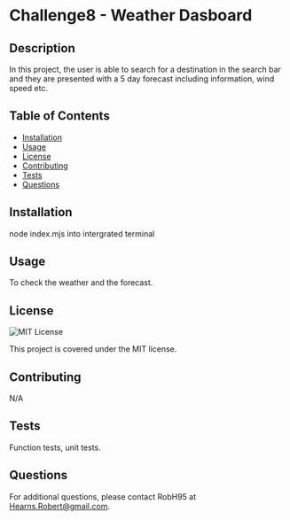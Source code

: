 
  # Challenge8 - Weather Dasboard
  
  ## Description
  
  In this project, the user is able to search for a destination in the search bar and they are presented with a 5 day forecast including information, wind speed etc.
  
  ## Table of Contents
  
  - [Installation](#installation)
  - [Usage](#usage)
  - [License](#license)
  - [Contributing](#contributing)
  - [Tests](#tests)
  - [Questions](#questions)
  
  ## Installation
  
  node index.mjs into intergrated terminal
  
  ## Usage
  
  To check the weather and the forecast.
  
  ## License
  
  ![MIT License](https://img.shields.io/badge/License-MIT-blue.svg)
  
  This project is covered under the MIT license.
  
  ## Contributing
  
  N/A
  
  ## Tests
  
  Function tests, unit tests.
  
  ## Questions
  
  For additional questions, please contact RobH95 at Hearns.Robert@gmail.com.
  